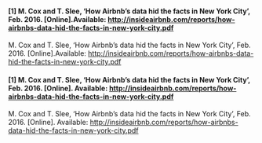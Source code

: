 #### [1] M. Cox and T. Slee, ‘How Airbnb’s data hid the facts in New York City’, Feb. 2016. [Online].Available: http://insideairbnb.com/reports/how-airbnbs-data-hid-the-facts-in-new-york-city.pdf

<a>    M. Cox and T. Slee, ‘How Airbnb’s data hid the facts in New York City’, Feb. 2016. [Online].Available: http://insideairbnb.com/reports/how-airbnbs-data-hid-the-facts-in-new-york-city.pdf</a>

#### [1] M. Cox and T. Slee, ‘How Airbnb’s data hid the facts in New York City’, Feb. 2016. [Online]. Available: http://insideairbnb.com/reports/how-airbnbs-data-hid-the-facts-in-new-york-city.pdf
<a>    M. Cox and T. Slee, ‘How Airbnb’s data hid the facts in New York City’, Feb. 2016. [Online]. Available: http://insideairbnb.com/reports/how-airbnbs-data-hid-the-facts-in-new-york-city.pdf</a>
